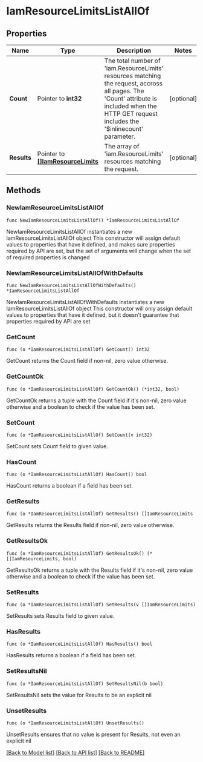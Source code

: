 # IamResourceLimitsListAllOf

## Properties

Name | Type | Description | Notes
------------ | ------------- | ------------- | -------------
**Count** | Pointer to **int32** | The total number of &#39;iam.ResourceLimits&#39; resources matching the request, accross all pages. The &#39;Count&#39; attribute is included when the HTTP GET request includes the &#39;$inlinecount&#39; parameter. | [optional] 
**Results** | Pointer to [**[]IamResourceLimits**](IamResourceLimits.md) | The array of &#39;iam.ResourceLimits&#39; resources matching the request. | [optional] 

## Methods

### NewIamResourceLimitsListAllOf

`func NewIamResourceLimitsListAllOf() *IamResourceLimitsListAllOf`

NewIamResourceLimitsListAllOf instantiates a new IamResourceLimitsListAllOf object
This constructor will assign default values to properties that have it defined,
and makes sure properties required by API are set, but the set of arguments
will change when the set of required properties is changed

### NewIamResourceLimitsListAllOfWithDefaults

`func NewIamResourceLimitsListAllOfWithDefaults() *IamResourceLimitsListAllOf`

NewIamResourceLimitsListAllOfWithDefaults instantiates a new IamResourceLimitsListAllOf object
This constructor will only assign default values to properties that have it defined,
but it doesn't guarantee that properties required by API are set

### GetCount

`func (o *IamResourceLimitsListAllOf) GetCount() int32`

GetCount returns the Count field if non-nil, zero value otherwise.

### GetCountOk

`func (o *IamResourceLimitsListAllOf) GetCountOk() (*int32, bool)`

GetCountOk returns a tuple with the Count field if it's non-nil, zero value otherwise
and a boolean to check if the value has been set.

### SetCount

`func (o *IamResourceLimitsListAllOf) SetCount(v int32)`

SetCount sets Count field to given value.

### HasCount

`func (o *IamResourceLimitsListAllOf) HasCount() bool`

HasCount returns a boolean if a field has been set.

### GetResults

`func (o *IamResourceLimitsListAllOf) GetResults() []IamResourceLimits`

GetResults returns the Results field if non-nil, zero value otherwise.

### GetResultsOk

`func (o *IamResourceLimitsListAllOf) GetResultsOk() (*[]IamResourceLimits, bool)`

GetResultsOk returns a tuple with the Results field if it's non-nil, zero value otherwise
and a boolean to check if the value has been set.

### SetResults

`func (o *IamResourceLimitsListAllOf) SetResults(v []IamResourceLimits)`

SetResults sets Results field to given value.

### HasResults

`func (o *IamResourceLimitsListAllOf) HasResults() bool`

HasResults returns a boolean if a field has been set.

### SetResultsNil

`func (o *IamResourceLimitsListAllOf) SetResultsNil(b bool)`

 SetResultsNil sets the value for Results to be an explicit nil

### UnsetResults
`func (o *IamResourceLimitsListAllOf) UnsetResults()`

UnsetResults ensures that no value is present for Results, not even an explicit nil

[[Back to Model list]](../README.md#documentation-for-models) [[Back to API list]](../README.md#documentation-for-api-endpoints) [[Back to README]](../README.md)


